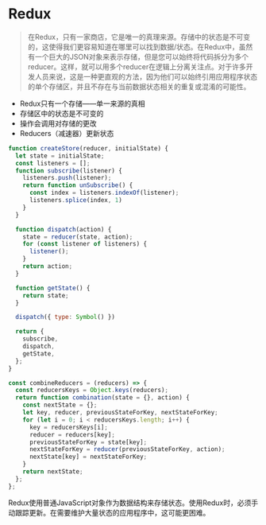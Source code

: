 # Redux

> 在Redux，只有一家商店，它是唯一的真理来源。存储中的状态是不可变的，这使得我们更容易知道在哪里可以找到数据/状态。在Redux中，虽然有一个巨大的JSON对象来表示存储，但是您可以始终将代码拆分为多个reducer。这样，就可以用多个reducer在逻辑上分离关注点。对于许多开发人员来说，这是一种更直观的方法，因为他们可以始终引用应用程序状态的单个存储区，并且不存在与当前数据状态相关的重复或混淆的可能性。

- Redux只有一个存储——单一来源的真相
- 存储区中的状态是不可变的
- 操作会调用对存储的更改
- Reducers（减速器）更新状态

```js
function createStore(reducer, initialState) {
  let state = initialState;
  const listeners = [];
  function subscribe(listener) {
    listeners.push(listener);
    return function unSubscribe() {
      const index = listeners.indexOf(listener);
      listeners.splice(index, 1)
    }
  }

  function dispatch(action) {
    state = reducer(state, action);
    for (const listener of listeners) {
      listener();
    }
    return action;
  }

  function getState() {
    return state;
  }

  dispatch({ type: Symbol() })

  return {
    subscribe,
    dispatch,
    getState,
  };
}

const combineReducers = (reducers) => {
  const reducersKeys = Object.keys(reducers);
  return function combination(state = {}, action) {
    const nextState = {};
    let key, reducer, previousStateForKey, nextStateForKey;
    for (let i = 0; i < reducersKeys.length; i++) {
      key = reducersKeys[i];
      reducer = reducers[key];
      previousStateForKey = state[key];
      nextStateForKey = reducer(previousStateForKey, action);
      nextState[key] = nextStateForKey;
    }
    return nextState;
  };
};

```

Redux使用普通JavaScript对象作为数据结构来存储状态。使用Redux时，必须手动跟踪更新。在需要维护大量状态的应用程序中，这可能更困难。